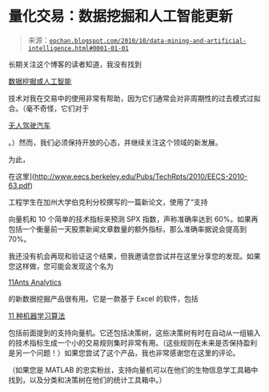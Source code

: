 <!--yml

分类：未分类

日期：2024-05-12 19:03:28

-->

# 量化交易：数据挖掘和人工智能更新

> 来源：[`epchan.blogspot.com/2010/10/data-mining-and-artificial-intelligence.html#0001-01-01`](http://epchan.blogspot.com/2010/10/data-mining-and-artificial-intelligence.html#0001-01-01)

长期关注这个博客的读者知道，我没有找到

[数据挖掘或人工智能](http://epchan.blogspot.com/2006/12/artificial-intelligence-and-stock.html)

技术对我在交易中的使用非常有帮助，因为它们通常会对非周期性的过去模式过拟合。（毫不奇怪，它们对于

[无人驾驶汽车](http://www.nytimes.com/2010/10/10/science/10google.html)

。）然而，我们必须保持开放的心态，并继续关注这个领域的新发展。

为此，

在这里](http://www.eecs.berkeley.edu/Pubs/TechRpts/2010/EECS-2010-63.pdf)

工程学生在加州大学伯克利分校撰写的一篇新论文，使用了“支持

向量机和 10 个简单的技术指标来预测 SPX 指数，声称准确率达到 60%。如果再包括一个衡量前一天股票新闻文章数量的额外指标，那么准确率据说会提高到 70%。

我还没有机会再现和验证这个结果，但我邀请您尝试并在这里分享您的发现。如果您这样做，您可能会发现这个名为

[11Ants Analytics](http://www.11antsanalytics.com/)

的新数据挖掘产品很有用。它是一款基于 Excel 的软件，包括

[11 种机器学习算法](http://www.11antsanalytics.com/aboutus/uth.aspx)

包括前面提到的支持向量机。它还包括决策树，这些决策树有时在自动从一组输入的技术指标生成一个小的交易规则集时非常有用。（这些规则在未来是否保持盈利是另一个问题！）如果您尝试了这个产品，我也非常感谢您在这里的评论。

（如果您是 MATLAB 的忠实粉丝，支持向量机可以在他们的生物信息学工具箱中找到，以及分类和决策树在他们的统计工具箱中。）
